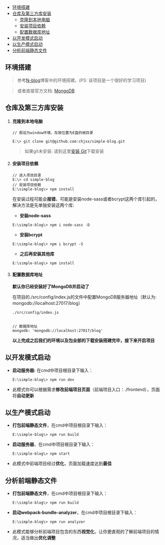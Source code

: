 - [环境搭建](#环境搭建)
- [仓库及第三方库安装](#仓库及第三方库安装)
  - [克隆到本地电脑](#克隆到本地电脑)
  - [安装项目依赖](#安装项目依赖)
  - [配置数据库地址](#配置数据库地址)
- [以开发模式启动](#以开发模式启动)
- [以生产模式启动](#以生产模式启动)
- [分析前端静态文件](#分析前端静态文件)

## 环境搭建
> 参考[N-blog](https://github.com/nswbmw/N-blog)博客中的环境搭建。(PS: 该项目是一个很好的学习项目)

> 或者直接官方文档: [MongoDB](https://docs.mongodb.com/v3.6/installation/)

## 仓库及第三方库安装

1. #### 克隆到本地电脑
    ```
    // 假设为window环境，存放位置为E盘的根目录

    E:\> git clone git@github.com:chjxx/simple-blog.git
    ```
    > 如果git未安装: 请到这里[安装 Git](https://git-scm.com/book/zh/v2/%E8%B5%B7%E6%AD%A5-%E5%AE%89%E8%A3%85-Git)下载安装
2. #### 安装项目依赖
    ```
    // 进入项目目录
    E:\> cd simple-blog
    // 安装项目依赖
    E:\simple-blog\> npm install
    ```

    在安装过程可能会**报错**，可能是安装node-sass或者bcrypt这两个库引起的，解决方法是先单独安装这两个库:

    - **安装node-sass**

    ```
    E:\simple-blog\> npm i node-sass -D
    ```

    - **安装bcrypt**

    ```
    E:\simple-blog\> npm i bcrypt -S
    ```
    - **之后再安装其他库**

    ```
    E:\simple-blog\> npm install
    ```

3. #### 配置数据库地址

     **默认你已经安装好了MongoDB并启动了**

     在项目的./src/config/index.js的文件中配置MongoDB服务器地址（默认为: mongodb://localhost:27017/blog）

    ```
    ./src/config/index.js


    // 数据库地址
    mongodb: 'mongodb://localhost:27017/blog'
    ```

    **以上完成之后我们的环境以及包全部的下载安装搭建完毕，接下来开启项目**

## 以开发模式启动
- **启动服务器:** 在cmd中项目根目录下输入：

    ```
    E:\simple-blog\> npm run dev
    ```
- 此模式你可以根据需求**修改前端项目页面**（前端项目入口：./frontend），页面将**自动更新**

## 以生产模式启动
- **打包前端静态文件**，在cmd中项目根目录下输入：

    ```
    E:\simple-blog\> npm run build
    ```

- **启动服务器**，在cmd中项目根目录下输入：

    ```
    E:\simple-blog\> npm start
    ```
- 此模式中前端项目经过**优化**，页面加载速度达到**最佳**

## 分析前端静态文件
- **打包前端静态文件**，在cmd中项目根目录下输入：

    ```
    E:\simple-blog\> npm run build
    ```

- **启动webpack-bundle-analyzer**，在cmd中项目根目录下输入：

    ```
    E:\simple-blog\> npm run analyzer
    ```
- 此模式能够分析前端项目包含的东西**视觉化**，让你更直观的了解前端项目的情况，适当做出**优化调整**
